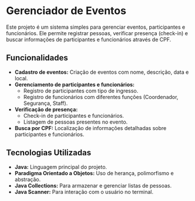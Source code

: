 # **Gerenciador de Eventos**

Este projeto é um sistema simples para gerenciar eventos, participantes e funcionários. Ele permite registrar pessoas, verificar presença (check-in) e buscar informações de participantes e funcionários através de CPF.

## **Funcionalidades**

- **Cadastro de eventos:** Criação de eventos com nome, descrição, data e local.
- **Gerenciamento de participantes e funcionários:**
  - Registro de participantes com tipo de ingresso.
  - Registro de funcionários com diferentes funções (Coordenador, Segurança, Staff).
- **Verificação de presença:**
  - Check-in de participantes e funcionários.
  - Listagem de pessoas presentes no evento.
- **Busca por CPF:** Localização de informações detalhadas sobre participantes e funcionários.

## **Tecnologias Utilizadas**

- **Java:** Linguagem principal do projeto.
- **Paradigma Orientado a Objetos:** Uso de herança, polimorfismo e abstração.
- **Java Collections:** Para armazenar e gerenciar listas de pessoas.
- **Java Scanner:** Para interação com o usuário no terminal.